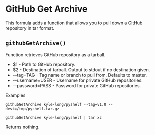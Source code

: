 GitHub Get Archive
==================

This formula adds a function that allows you to pull down a GitHub repository in tar format.


`githubGetArchive()`
--------------------

Function retrieves GitHub repository as a tarball.

* $1              - Path to GitHub repository.
* $2              - Destination of tarball. Output to stdout if no destination given.
* --tag=TAG       - Tag name or branch to pull from. Defaults to master.
* --username=USER - Username for private GitHub repositories.
* --password=PASS - Password for private GitHub repositories.

Examples

    githubGetArchive kyle-long/pyshelf --tag=v1.0 --dest=/tmp/pyshelf.tar.gz

    githubGetArchive kyle-long/pyshelf | tar xz

Returns nothing.


